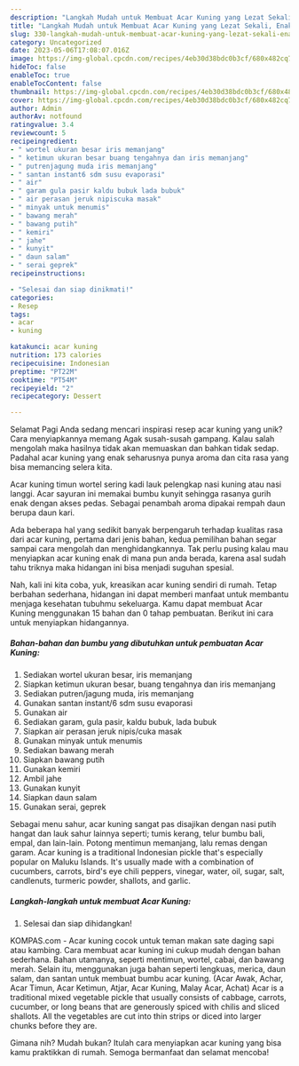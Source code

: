 ```yaml
---
description: "Langkah Mudah untuk Membuat Acar Kuning yang Lezat Sekali, Enak"
title: "Langkah Mudah untuk Membuat Acar Kuning yang Lezat Sekali, Enak"
slug: 330-langkah-mudah-untuk-membuat-acar-kuning-yang-lezat-sekali-enak
category: Uncategorized
date: 2023-05-06T17:08:07.016Z
image: https://img-global.cpcdn.com/recipes/4eb30d38bdc0b3cf/680x482cq70/acar-kuning-foto-resep-utama.jpg
hideToc: false
enableToc: true
enableTocContent: false
thumbnail: https://img-global.cpcdn.com/recipes/4eb30d38bdc0b3cf/680x482cq70/acar-kuning-foto-resep-utama.jpg
cover: https://img-global.cpcdn.com/recipes/4eb30d38bdc0b3cf/680x482cq70/acar-kuning-foto-resep-utama.jpg
author: Admin
authorAv: notfound
ratingvalue: 3.4
reviewcount: 5
recipeingredient:
- " wortel ukuran besar iris memanjang"
- " ketimun ukuran besar buang tengahnya dan iris memanjang"
- " putrenjagung muda iris memanjang"
- " santan instant6 sdm susu evaporasi"
- " air"
- " garam gula pasir kaldu bubuk lada bubuk"
- " air perasan jeruk nipiscuka masak"
- " minyak untuk menumis"
- " bawang merah"
- " bawang putih"
- " kemiri"
- " jahe"
- " kunyit"
- " daun salam"
- " serai geprek"
recipeinstructions:

- "Selesai dan siap dinikmati!"
categories:
- Resep
tags:
- acar
- kuning

katakunci: acar kuning 
nutrition: 173 calories
recipecuisine: Indonesian
preptime: "PT22M"
cooktime: "PT54M"
recipeyield: "2"
recipecategory: Dessert

---
```



Selamat Pagi Anda sedang mencari inspirasi resep acar kuning yang unik? Cara menyiapkannya memang Agak susah-susah gampang. Kalau salah mengolah maka hasilnya tidak akan memuaskan dan bahkan tidak sedap. Padahal acar kuning yang enak seharusnya punya aroma dan cita rasa yang bisa memancing selera kita.


Acar kuning timun wortel sering kadi lauk pelengkap nasi kuning atau nasi langgi. Acar sayuran ini memakai bumbu kunyit sehingga rasanya gurih enak dengan akses pedas. Sebagai penambah aroma dipakai rempah daun berupa daun kari.

Ada beberapa hal yang sedikit banyak berpengaruh terhadap kualitas rasa dari acar kuning, pertama dari jenis bahan, kedua pemilihan bahan segar sampai cara mengolah dan menghidangkannya. Tak perlu pusing kalau mau menyiapkan acar kuning enak di mana pun anda berada, karena asal sudah tahu triknya maka hidangan ini bisa menjadi suguhan spesial.


Nah, kali ini kita coba, yuk, kreasikan acar kuning sendiri di rumah. Tetap berbahan sederhana, hidangan ini dapat memberi manfaat untuk membantu menjaga kesehatan tubuhmu sekeluarga. Kamu dapat membuat Acar Kuning menggunakan 15 bahan dan 0 tahap pembuatan. Berikut ini cara untuk menyiapkan hidangannya.

<!--inarticleads1-->

##### Bahan-bahan dan bumbu yang dibutuhkan untuk pembuatan Acar Kuning:

1. Sediakan  wortel ukuran besar, iris memanjang
1. Siapkan  ketimun ukuran besar, buang tengahnya dan iris memanjang
1. Sediakan  putren/jagung muda, iris memanjang
1. Gunakan  santan instant/6 sdm susu evaporasi
1. Gunakan  air
1. Sediakan  garam, gula pasir, kaldu bubuk, lada bubuk
1. Siapkan  air perasan jeruk nipis/cuka masak
1. Gunakan  minyak untuk menumis
1. Sediakan  bawang merah
1. Siapkan  bawang putih
1. Gunakan  kemiri
1. Ambil  jahe
1. Gunakan  kunyit
1. Siapkan  daun salam
1. Gunakan  serai, geprek


Sebagai menu sahur, acar kuning sangat pas disajikan dengan nasi putih hangat dan lauk sahur lainnya seperti; tumis kerang, telur bumbu bali, empal, dan lain-lain. Potong mentimun memanjang, lalu remas dengan garam. Acar kuning is a traditional Indonesian pickle that&#39;s especially popular on Maluku Islands. It&#39;s usually made with a combination of cucumbers, carrots, bird&#39;s eye chili peppers, vinegar, water, oil, sugar, salt, candlenuts, turmeric powder, shallots, and garlic. 

<!--inarticleads2-->

##### Langkah-langkah untuk membuat Acar Kuning:


1. Selesai dan siap dihidangkan!

KOMPAS.com - Acar kuning cocok untuk teman makan sate daging sapi atau kambing. Cara membuat acar kuning ini cukup mudah dengan bahan sederhana. Bahan utamanya, seperti mentimun, wortel, cabai, dan bawang merah. Selain itu, menggunakan juga bahan seperti lengkuas, merica, daun salam, dan santan untuk membuat bumbu acar kuning. (Acar Awak, Achar, Acar Timun, Acar Ketimun, Atjar, Acar Kuning, Malay Acar, Achat) Acar is a traditional mixed vegetable pickle that usually consists of cabbage, carrots, cucumber, or long beans that are generously spiced with chilis and sliced shallots. All the vegetables are cut into thin strips or diced into larger chunks before they are. 

Gimana nih? Mudah bukan? Itulah cara menyiapkan acar kuning yang bisa kamu praktikkan di rumah. Semoga bermanfaat dan selamat mencoba!
